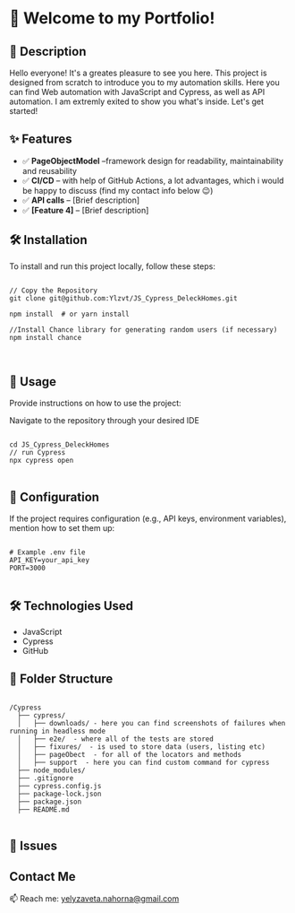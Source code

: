 # 🚀 Welcome to my Portfolio! 


<h2>📌 Description</h2>
<p> Hello everyone! It's a greates pleasure to see you here. This project is designed from scratch to introduce you to my automation skills. Here you can find Web automation with JavaScript and Cypress, as well as API automation. I am extremly exited to show you what's inside. Let's get started! </p>

<h2>✨ Features</h2>
<ul>
  <li>✅ <strong>PageObjectModel</strong> –framework design for readability, maintainability and reusability </li>
  <li>✅ <strong>CI/CD</strong> – with help of GitHub Actions, a lot advantages, which i would be happy to discuss (find my contact info below 😉) </li>
  <li>✅ <strong>API calls</strong> – [Brief description]</li>
  <li>✅ <strong>[Feature 4]</strong> – [Brief description]</li>
</ul>

<h2>🛠️ Installation</h2>
<p>To install and run this project locally, follow these steps:</p>

<pre>
<code>
// Copy the Repository 
git clone git@github.com:Ylzvt/JS_Cypress_DeleckHomes.git

npm install  # or yarn install

//Install Chance library for generating random users (if necessary)
npm install chance 
      
</code>
</pre>

<h2>🚀 Usage</h2>
<p>Provide instructions on how to use the project:</p>
Navigate to the repository through your desired IDE


<pre>
<code>
cd JS_Cypress_DeleckHomes
// run Cypress  
npx cypress open
</code>
</pre>


<h2>🔧 Configuration</h2>
<p>If the project requires configuration (e.g., API keys, environment variables), mention how to set them up:</p>

<pre>
<code>
# Example .env file
API_KEY=your_api_key
PORT=3000
</code>
</pre>

<h2>🛠 Technologies Used</h2>
<ul>
  <li>JavaScript</li>
  <li>Cypress</li>
  <li>GitHub</li>
</ul>

<h2>📂 Folder Structure</h2>
<pre>
<code>
/Cypress
  ├── cypress/
  │   ├── downloads/ - here you can find screenshots of failures when running in headless mode
  │   ├── e2e/  - where all of the tests are stored
  │   ├── fixures/  - is used to store data (users, listing etc)
  │   ├── pageObect  - for all of the locators and methods
  │   ├── support  - here you can find custom command for cypress
  ├── node_modules/
  ├── .gitignore
  ├── cypress.config.js
  ├── package-lock.json
  ├── package.json
  ├── README.md
</code>
</pre>

<h2>🐞 Issues </h2>
<ul>
 
</ul>


<h2>Contact Me</h2>
<p>📫 Reach me: <a href="mailto:yelyzaveta.nahorna@gmail.com">yelyzaveta.nahorna@gmail.com</a></p>

